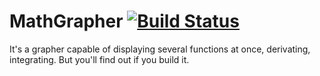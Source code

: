 # MathGrapher [![Build Status](https://travis-ci.org/aviallon/MathGrapher.svg?branch=master)](https://travis-ci.org/aviallon/MathGrapher)
It's a grapher capable of displaying several functions at once, derivating, integrating. But you'll find out if you build it.
